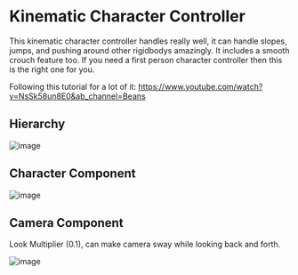 # Kinematic Character Controller

This kinematic character controller handles really well, it can handle slopes, jumps, and pushing around other rigidbodys amazingly. It includes a smooth crouch feature too. If you need a first person character controller then this is the right one for you.

Following this tutorial for a lot of it: https://www.youtube.com/watch?v=NsSk58un8E0&ab_channel=Beans

## Hierarchy

![image](https://github.com/user-attachments/assets/390b726a-692f-45f8-a07c-bb931c4db92a)


## Character Component

![image](https://github.com/user-attachments/assets/7c47ff03-0b47-4951-be42-34a77a858e56)


## Camera Component

Look Multiplier (0.1), can make camera sway while looking back and forth.

![image](https://github.com/user-attachments/assets/c4957c5d-f4bf-4259-9fab-474a3f756297)
